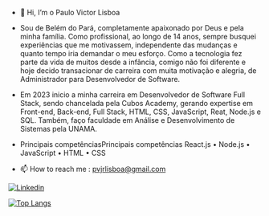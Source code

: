 - 👋 Hi, I’m  o Paulo Victor Lisboa
- Sou de Belém do Pará, completamente apaixonado por Deus e pela minha família. Como profissional, ao longo de 14 anos, sempre busquei experiências que me motivassem, independente das mudanças e quanto tempo iria demandar o meu esforço. Como a tecnologia fez parte da vida de muitos desde a infância, comigo não foi diferente e hoje decido transacionar de carreira com muita motivação e alegria, de Administrador para Desenvolvedor de Software.

- Em 2023 inicio a minha carreira em Desenvolvedor de Software Full Stack, sendo chancelada pela Cubos Academy, gerando expertise em Front-end, Back-end, Full Stack, HTML, CSS, JavaScript, Reat, Node.js e SQL. Também, faço faculdade em Análise e Desenvolvimento de Sistemas pela UNAMA.
  
- Principais competênciasPrincipais competências
React.js • Node.js • JavaScript • HTML • CSS
   
- 📫 How to reach me : pvjrlisboa@gmail.com

[![Linkedin](https://img.shields.io/badge/LinkedIn-0077B5?style=for-the-badge&logo=linkedin&logoColor=white)](https://www.linkedin.com/in/paulo-victor-lisboa-6744b5118/)
<!---
paulovjr/paulovjr is a ✨ special ✨ repository because its `README.md` (this file) appears on your GitHub profile.
You can click the Preview link to take a look at your changes.
--->


[![Top Langs](https://github-readme-stats.vercel.app/api/top-langs/?username=paulovjr)](https://github.com/anuraghazra/github-readme-stats)
